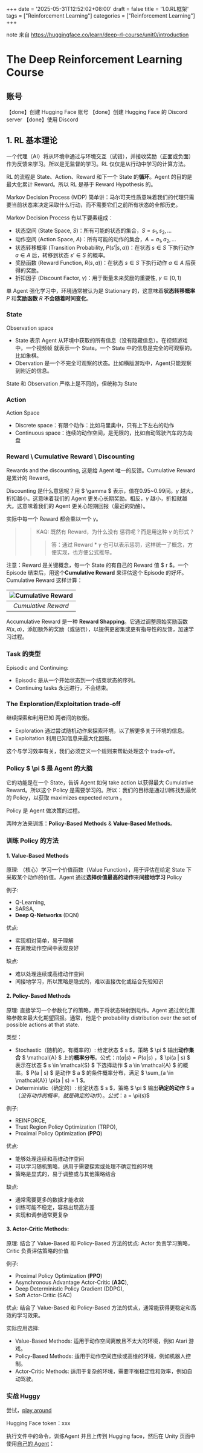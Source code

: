 +++
date = '2025-05-31T12:52:02+08:00'
draft = false
title = '1.0.RL框架'
tags = ["Reinforcement Learning"]
categories = ["Reinforcement Learning"]
+++


note 来自 https://huggingface.co/learn/deep-rl-course/unit0/introduction

# The Deep Reinforcement Learning Course

## 账号

【done】创建 Hugging Face 账号
【done】创建 Hugging Face 的 Discord server
【done】使用 Discord


## 1. RL 基本理论

一个代理（AI）将从环境中通过与环境交互（试错），并接收奖励（正面或负面）作为反馈来学习。所以是无监督的学习。RL 仅仅是从行动中学习的计算方法。

RL 的流程是 State、Action、Reward 和下一个 State 的**循环**。Agent 的目的是最大化累计 Reward。所以 RL 是基于 Reward Hypothesis 的。

Markov Decision Process (MDP) 简单讲：马尔可夫性质意味着我们的代理只需要当前状态来决定采取什么行动，而不需要它们之前所有状态的全部历史。

Markov Decision Process 有以下要素组成：

  - 状态空间 (State Space, $S$)：所有可能的状态的集合，$S = {s_1, s_2, \dots}$
  - 动作空间 (Action Space, $A$)：所有可能的动作的集合，$A = {a_1, a_2, \dots}$
  - 状态转移概率 (Transition Probability, $P(s'|s, a)$)：在状态 $s \in S$ 下执行动作 $a \in A$ 后，转移到状态 $s' \in S$ 的概率。
  - 奖励函数 (Reward Function, $R(s, a)$)：在状态 $s \in S$ 下执行动作 $a \in A$ 后获得的奖励。
  - 折扣因子 (Discount Factor, $\gamma$)：用于衡量未来奖励的重要性, $\gamma \in [0, 1)$

单 Agent 强化学习中，环境通常被认为是 Stationary 的，这意味着**状态转移概率** $P$ 和**奖励函数** $R$ **不会随着时间变化**。


### State

Observation space

  - State 表示 Agent 从环境中获取的所有信息（没有隐藏信息）。在视频游戏中，一个视频帧 就表示一个 State。一个 State 中的信息是完全的可观察的。比如象棋。
  - Obervation 是一个不完全可观察的状态。比如横版游戏中，Agent只能观察到附近的信息。

State 和 Observation 严格上是不同的，但统称为 State


### Action

Action Space

  - Discrete space：有限个动作：比如马里奥中，只有上下左右的动作
  - Continuous space：连续的动作空间，是无限的，比如自动驾驶汽车的方向盘


### Reward \ Cumulative Reward \ Discounting

Rewards and the discounting, 这是给 Agent 唯一的反馈。Cumulative Reward 是累计的 Reward。

Discounting 是什么意思呢？用 $ \gamma $ 表示，值在0.95~0.99间。$\gamma$ 越大，折扣越小。这意味着我们的 Agent 更关心长期奖励。相反，$\gamma$ 越小，折扣就越大。这意味着我们的 Agent 更关心短期回报（最近的奶酪）。

实际中每一个 Reward 都会乘以一个 $\gamma$。

>> KAQ: 既然有 Reward，为什么没有 惩罚呢？而是用这种 $\gamma$ 的形式？
>>> 答：通过 Reward * $\gamma$ 也可以表示惩罚，这样统一了概念，方便实现，也方便公式推导。


注意：Reward 是关键概念，每一个 State 的有自己的 Reward 值 $ r $。一个Episode 结束后，用这个**Cumulative Reward** 来评估这个 Episode 的好坏。Cumulative Reward 这样计算：

|![Cumulative Reward](../../pics/rewards_4.png)|
|:---:|
|*Cumulative Reward*|

Accumulative Reward 是一种 **Reward Shapping**。它通过调整原始奖励函数 $R(s, a)$，添加额外的奖励（或惩罚），以提供更密集或更有指导性的反馈，加速学习过程。


### Task 的类型

Episodic and Continuing:

- Episodic 是从一个开始状态到一个结束状态的序列。
- Continuing tasks 永远进行，不会结束。

### The Exploration/Exploitation trade-off

继续探索和利用已知 两者间的权衡。

  - Exploration 通过尝试随机动作来探索环境，以了解更多关于环境的信息。
  - Exploitation 利用已知信息来最大化回报。

这个与学习效率有关，我们必须定义一个规则来帮助处理这个 trade-off。


### Policy $ \pi $  是 Agent 的大脑

它的功能是在一个 State，告诉 Agent 如何 take action 以获得最大 Cumulative Reward。所以这个 Policy 是需要学习的。所以：我们的目标是通过训练找到最优的 Policy，以获取 maximizes expected return 。

Policy 是 Agent 做决策的过程。

两种方法来训练：**Policy-Based Methods** & **Value-Based Methods**。

### 训练 Policy 的方法
#### 1. Value-Based Methods

原理: （核心）学习一个价值函数（Value Function），用于评估在给定 State 下采取某个动作的价值。Agent 通过**选择价值最高的动作**来**间接地学习** Policy

例子: 
- Q-Learning, 
- SARSA, 
- **Deep Q-Networks** (DQN)

优点:
- 实现相对简单，易于理解 
- 在离散动作空间中表现良好

缺点:
- 难以处理连续或高维动作空间 
- 间接地学习，所以策略是隐式的，难以直接优化或结合先验知识


#### 2. Policy-Based Methods

原理: 直接学习一个参数化了的策略，用于将状态映射到动作。Agent 通过优化策略参数来最大化期望回报。通常，他是个 probability distribution over the set of possible actions at that state.

类型：
- Stochastic（随机的，有概率的）: 给定状态 $ s $，策略 $ \pi $ 输出**动作集合** $ \mathcal{A} $ 上的**概率分布**。公式：$\pi(a | s) = P(a | s)$ ，$ \pi(a | s) $ 表示在状态 $ s \in \mathcal{S} $ 下选择动作 $ a \in \mathcal{A} $ 的概率。$ P(a | s) $ 是动作 $ a $ 的条件概率分布，满足 $ \sum_{a \in \mathcal{A}} \pi(a | s) = 1 $。
- Deterministic（确定的）: 给定状态 $ s $，策略 $ \pi $ 输出**确定的动作** $ a $（没有动作的概率，就是确定的动作）。公式：$a = \pi(s)$

例子: 
- REINFORCE, 
- Trust Region Policy Optimization (TRPO), 
- Proximal Policy Optimization (**PPO**)

优点:
- 能够处理连续和高维动作空间 
- 可以学习随机策略，适用于需要探索或处理不确定性的环境
- 策略是显式的，易于调整或与其他策略结合

缺点:
- 通常需要更多的数据才能收敛 
- 训练可能不稳定，容易出现高方差
- 实现和调参通常更复杂


#### 3. Actor-Critic Methods:

原理: 结合了 Value-Based 和 Policy-Based 方法的优点: Actor 负责学习策略，Critic 负责评估策略的价值

例子: 
- Proximal Policy Optimization (**PPO**)
- Asynchronous Advantage Actor-Critic (**A3C**), 
- Deep Deterministic Policy Gradient (DDPG), 
- Soft Actor-Critic (SAC)

优点: 结合了 Value-Based 和 Policy-Based 方法的优点，通常能获得更稳定和高效的学习效果。


实际应用选择:

- Value-Based Methods: 适用于动作空间离散且不太大的环境，例如 Atari 游戏。
- Policy-Based Methods: 适用于动作空间连续或高维的环境，例如机器人控制。
- Actor-Critic Methods: 适用于复杂的环境，需要平衡稳定性和效率，例如自动驾驶。


### 实战 Huggy

尝试，[play around](https://huggingface.co/learn/deep-rl-course/unit1/hands-on)

Hugging Face token：xxx


执行文件中的命令，训练Agent 并且上传到 Hugging face，然后在 Unity 页面中使用[自己的 Agent](https://colab.research.google.com/github/huggingface/deep-rl-class/blob/master/notebooks/bonus-unit1/bonus-unit1.ipynb#scrollTo=d8wmVcMk7xKo)：
 
